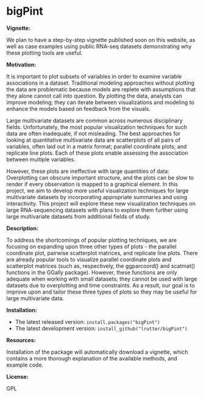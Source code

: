 # bigPint

**Vignette:**

We plan to have a step-by-step vignette published soon on this website, as well as case examples using public RNA-seq datasets demonstrating why these plotting tools are useful.

**Motivation:**

It is important to plot subsets of variables in order to examine variable associations in a dataset. Traditional modeling approaches without plotting the data are problematic because models are replete with assumptions that they alone cannot call into question. By plotting the data, analysts can improve modeling; they can iterate between visualizations and modeling to enhance the models based on feedback from the visuals.

Large multivariate datasets are common across numerous disciplinary fields. Unfortunately, the most popular visualization techniques for such data are often inadequate, if not misleading. The best approaches for looking at quantitative multivariate data are scatterplots of all pairs of variables, often laid out in a matrix format; parallel coordinate plots; and replicate line plots. Each of these plots enable assessing the association between multiple variables.

However, these plots are ineffective with large quantities of data: Overplotting can obscure important structure, and the plots can be slow to render if every observation is mapped to a graphical element. In this project, we aim to develop more useful visualization techniques for large multivariate datasets by incorporating appropriate summaries and using interactivity. This project will explore these new visualization techniques on large RNA-sequencing datasets with plans to explore them further using large multivariate datasets from additional fields of study.

**Description:** 

To address the shortcomings of popular plotting techniques, we are focusing on expanding upon three other types of plots - the parallel coordinate plot, pairwise scatterplot matrices, and replicate line plots. There are already popular tools to visualize parallel coordinate plots and scatterplot matrices (such as, respectively, the ggparcoord() and scatmat() functions in the GGally package). However, these functions are only adequate when working with small datasets; they cannot be used with large datasets due to overplotting and time constraints. As a result, our goal is to improve upon and tailor these three types of plots so they may be useful for large multivariate data.

**Installation:**

* The latest released version: `install.packages("bigPint")`
* The latest development version: `install_github("lrutter/bigPint")`

**Resources:**

Installation of the package will automatically download a vignette, which contains a more thorough explanation of the available methods, and example code.

**License:**

GPL